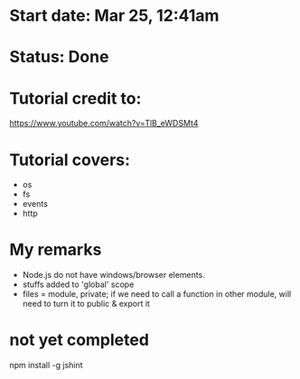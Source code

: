# Start date: Mar 25, 12:41am
# Status: Done

# Tutorial credit to:
https://www.youtube.com/watch?v=TlB_eWDSMt4

# Tutorial covers:
- os
- fs
- events
- http


# My remarks
- Node.js do not have windows/browser elements.
- stuffs added to 'global' scope
- files = module, private; if we need to call a function in other module, will need to turn it to public & export it




# not yet completed
npm install -g jshint